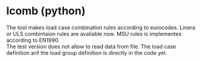 # lcomb (python)
The tool makes load case combination rules according to eurocodes. Linera or ULS combintaion rules are avaliable now.
MSU rules is implementes according to EN1990.  
The test version does not allow to read data from file. The load case definition anf the load group definition is directly in the code yet.
